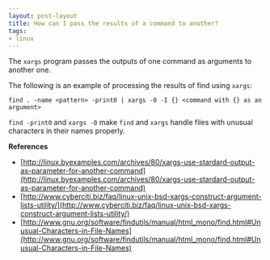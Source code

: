 ```yaml
---
layout: post-layout
title: How can I pass the results of a command to another?
tags:
- linux
---
```


The `xargs` program passes the outputs of one command as arguments to another
one.

The following is an example of processing the results of find using `xargs`:

    find . -name <pattern> -print0 | xargs -0 -I {} <command with {} as an argument>

`find -print0` and `xargs -0` make `find` and `xargs` handle files with unusual
characters in their names properly.

**References**

- [http://linux.byexamples.com/archives/80/xargs-use-stardard-output-as-parameter-for-another-command](http://linux.byexamples.com/archives/80/xargs-use-stardard-output-as-parameter-for-another-command)
- [http://www.cyberciti.biz/faq/linux-unix-bsd-xargs-construct-argument-lists-utility/](http://www.cyberciti.biz/faq/linux-unix-bsd-xargs-construct-argument-lists-utility/)
- [http://www.gnu.org/software/findutils/manual/html_mono/find.html#Unusual-Characters-in-File-Names](http://www.gnu.org/software/findutils/manual/html_mono/find.html#Unusual-Characters-in-File-Names)

